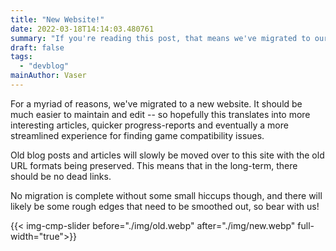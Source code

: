 ```yaml
---
title: "New Website!"
date: 2022-03-18T14:14:03.480761
summary: "If you're reading this post, that means we've migrated to our new website.  Expect further changes and improvements as we iron out the details."
draft: false
tags:
  - "devblog"
mainAuthor: Vaser
---
```


For a myriad of reasons, we've migrated to a new website.  It should be much easier to maintain and edit -- so hopefully this translates into more interesting articles, quicker progress-reports and eventually a more streamlined experience for finding game compatibility issues.

Old blog posts and articles will slowly be moved over to this site with the old URL formats being preserved.  This means that in the long-term, there should be no dead links.

No migration is complete without some small hiccups though, and there will likely be some rough edges that need to be smoothed out, so bear with us!

{{< img-cmp-slider before="./img/old.webp" after="./img/new.webp" full-width="true">}}
